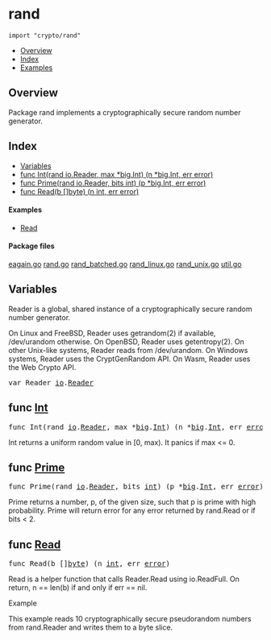 

# rand
`import "crypto/rand"`

* [Overview](#pkg-overview)
* [Index](#pkg-index)
* [Examples](#pkg-examples)

## <a id="pkg-overview">Overview</a>
Package rand implements a cryptographically secure
random number generator.




## <a id="pkg-index">Index</a>
* [Variables](#pkg-variables)
* [func Int(rand io.Reader, max *big.Int) (n *big.Int, err error)](#Int)
* [func Prime(rand io.Reader, bits int) (p *big.Int, err error)](#Prime)
* [func Read(b []byte) (n int, err error)](#Read)


#### <a id="pkg-examples">Examples</a>
* [Read](#example_Read)


#### <a id="pkg-files">Package files</a>
[eagain.go](https://golang.org/src/crypto/rand/eagain.go) [rand.go](https://golang.org/src/crypto/rand/rand.go) [rand_batched.go](https://golang.org/src/crypto/rand/rand_batched.go) [rand_linux.go](https://golang.org/src/crypto/rand/rand_linux.go) [rand_unix.go](https://golang.org/src/crypto/rand/rand_unix.go) [util.go](https://golang.org/src/crypto/rand/util.go) 




## <a id="pkg-variables">Variables</a>
Reader is a global, shared instance of a cryptographically
secure random number generator.

On Linux and FreeBSD, Reader uses getrandom(2) if available, /dev/urandom otherwise.
On OpenBSD, Reader uses getentropy(2).
On other Unix-like systems, Reader reads from /dev/urandom.
On Windows systems, Reader uses the CryptGenRandom API.
On Wasm, Reader uses the Web Crypto API.


<pre>var <span id="Reader">Reader</span> <a href="/pkg/io/">io</a>.<a href="/pkg/io/#Reader">Reader</a></pre>

## <a id="Int">func</a> [Int](https://golang.org/src/crypto/rand/util.go?s=3070:3132#L96)
<pre>func Int(rand <a href="/pkg/io/">io</a>.<a href="/pkg/io/#Reader">Reader</a>, max *<a href="/pkg/math/big/">big</a>.<a href="/pkg/math/big/#Int">Int</a>) (n *<a href="/pkg/math/big/">big</a>.<a href="/pkg/math/big/#Int">Int</a>, err <a href="/pkg/builtin/#error">error</a>)</pre>
Int returns a uniform random value in [0, max). It panics if max <= 0.



## <a id="Prime">func</a> [Prime](https://golang.org/src/crypto/rand/util.go?s=1125:1185#L21)
<pre>func Prime(rand <a href="/pkg/io/">io</a>.<a href="/pkg/io/#Reader">Reader</a>, bits <a href="/pkg/builtin/#int">int</a>) (p *<a href="/pkg/math/big/">big</a>.<a href="/pkg/math/big/#Int">Int</a>, err <a href="/pkg/builtin/#error">error</a>)</pre>
Prime returns a number, p, of the given size, such that p is prime
with high probability.
Prime will return error for any error returned by rand.Read or if bits < 2.



## <a id="Read">func</a> [Read](https://golang.org/src/crypto/rand/rand.go?s=811:849#L13)
<pre>func Read(b []<a href="/pkg/builtin/#byte">byte</a>) (n <a href="/pkg/builtin/#int">int</a>, err <a href="/pkg/builtin/#error">error</a>)</pre>
Read is a helper function that calls Reader.Read using io.ReadFull.
On return, n == len(b) if and only if err == nil.


<a id="example_Read">Example</a>
<p>This example reads 10 cryptographically secure pseudorandom numbers from
rand.Reader and writes them to a byte slice.
</p>







